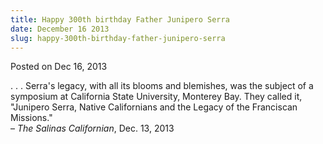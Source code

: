 ```yaml
---
title: Happy 300th birthday Father Junipero Serra
date: December 16 2013
slug: happy-300th-birthday-father-junipero-serra
---
```


  



<span class="date">Posted on Dec 16, 2013    </span>
<p>. . . Serra&apos;s legacy, with all its blooms and blemishes, was the
subject of a symposium at California State University, Monterey
Bay. They called it, &quot;Junipero Serra, Native Californians and the
Legacy of the Franciscan Missions.&quot;<br>
&#x2013; <em>The Salinas Californian</em>, Dec. 13, 2013</br></p>





 
